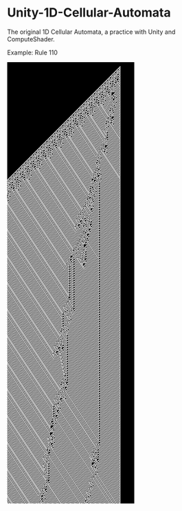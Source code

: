 # Unity-1D-Cellular-Automata
The original 1D Cellular Automata, a practice with Unity and ComputeShader.

Example: Rule 110

![Rule 110](Rule110.png)

